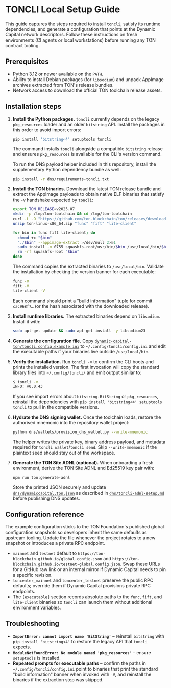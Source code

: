 # TONCLI Local Setup Guide

This guide captures the steps required to install `toncli`, satisfy its runtime
dependencies, and generate a configuration that points at the Dynamic Capital
network descriptors. Follow these instructions on fresh environments (CI agents
or local workstations) before running any TON contract tooling.

## Prerequisites

- Python 3.12 or newer available on the `PATH`.
- Ability to install Debian packages (for `libsodium`) and unpack AppImage
  archives extracted from TON's release bundles.
- Network access to download the official TON toolchain release assets.

## Installation steps

1. **Install the Python packages.** `toncli` currently depends on the legacy
   `pkg_resources` loader and an older `bitstring` API. Install the packages in
   this order to avoid import errors:

   ```bash
   pip install 'bitstring<4' setuptools toncli
   ```

   The command installs `toncli` alongside a compatible `bitstring` release and
   ensures `pkg_resources` is available for the CLI's version command.

   To run the DNS payload helper included in this repository, install the
   supplementary Python dependency bundle as well:

   ```bash
   pip install -r dns/requirements-toncli.txt
   ```

2. **Install the TON binaries.** Download the latest TON release bundle and
   extract the AppImage payloads to obtain native ELF binaries that satisfy the
   `-V` handshake expected by `toncli`:

   ```bash
   export TON_RELEASE=v2025.07
   mkdir -p /tmp/ton-toolchain && cd /tmp/ton-toolchain
   curl -L -O "https://github.com/ton-blockchain/ton/releases/download/${TON_RELEASE}/ton-linux-x86_64.zip"
   unzip ton-linux-x86_64.zip "func" "fift" "lite-client"

   for bin in func fift lite-client; do
     chmod +x "$bin"
     "./$bin" --appimage-extract >/dev/null 2>&1
     sudo install -m 0755 squashfs-root/usr/bin/$bin /usr/local/bin/$bin
     rm -rf squashfs-root "$bin"
   done
   ```

   The command copies the extracted binaries to `/usr/local/bin`. Validate the
   installation by checking the version banner for each executable:

   ```bash
   func -V
   fift -V
   lite-client -V
   ```

   Each command should print a "build information" tuple for commit `cac968f7…`
   (or the hash associated with the downloaded release).

3. **Install runtime libraries.** The extracted binaries depend on `libsodium`.
   Install it with:

   ```bash
   sudo apt-get update && sudo apt-get install -y libsodium23
   ```

4. **Generate the configuration file.** Copy
   [`dynamic-capital-ton/toncli.config.example.ini`](../dynamic-capital-ton/toncli.config.example.ini)
   to `~/.config/toncli/config.ini` and edit the executable paths if your
   binaries live outside `/usr/local/bin`.

5. **Verify the installation.** Run `toncli -v` to confirm the CLI boots and
   prints the installed version. The first invocation will copy the standard
   library files into `~/.config/toncli/` and emit output similar to:

   ```bash
   $ toncli -v
   INFO: v0.0.43
   ```

   If you see import errors about `bitstring.BitString` or `pkg_resources`,
   reinstall the dependencies with
   `pip install 'bitstring<4' setuptools
   toncli` to pull in the compatible
   versions.

6. **Hydrate the DNS signing wallet.** Once the toolchain loads, restore the
   authorised mnemonic into the repository wallet project:

   ```bash
   python dns/wallets/provision_dns_wallet.py --write-mnemonic
   ```

   The helper writes the private key, binary address payload, and metadata
   required for `toncli wallet`/`toncli send`. Skip `--write-mnemonic` if the
   plaintext seed should stay out of the workspace.

7. **Generate the TON Site ADNL (optional).** When onboarding a fresh
   environment, derive the TON Site ADNL and Ed25519 key pair with:

   ```bash
   npm run ton:generate-adnl
   ```

   Store the printed JSON securely and update
   [`dns/dynamiccapital.ton.json`](../dns/dynamiccapital.ton.json) as described
   in [`dns/toncli-adnl-setup.md`](../dns/toncli-adnl-setup.md) before
   publishing DNS updates.

## Configuration reference

The example configuration sticks to the TON Foundation's published global
configuration snapshots so developers inherit the same defaults as upstream
tooling. Update the file whenever the project rotates to a new snapshot or
introduces a private RPC endpoint.

- `mainnet` and `testnet` default to
  `https://ton-blockchain.github.io/global.config.json` and
  `https://ton-blockchain.github.io/testnet-global.config.json`. Swap these URLs
  for a GitHub raw link or an internal mirror if Dynamic Capital needs to pin a
  specific revision.
- `toncenter_mainnet` and `toncenter_testnet` preserve the public RPC defaults;
  override them if Dynamic Capital provisions private RPC endpoints.
- The `[executable]` section records absolute paths to the `func`, `fift`, and
  `lite-client` binaries so `toncli` can launch them without additional
  environment variables.

## Troubleshooting

- **`ImportError: cannot import name 'BitString'`** – reinstall `bitstring` with
  `pip install 'bitstring<4'` to restore the legacy API that `toncli` expects.
- **`ModuleNotFoundError: No module named 'pkg_resources'`** – ensure
  `setuptools` is installed.
- **Repeated prompts for executable paths** – confirm the paths in
  `~/.config/toncli/config.ini` point to binaries that print the standard "build
  information" banner when invoked with `-V`, and reinstall the binaries if the
  extraction step was skipped.
